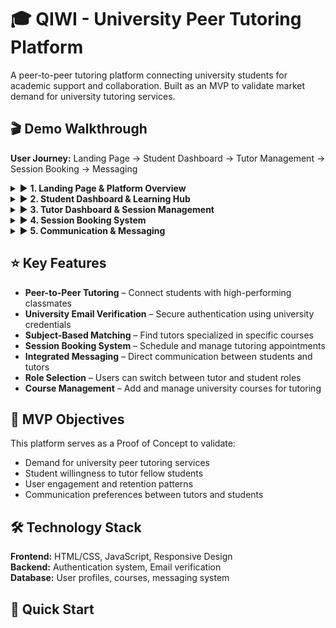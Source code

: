 # 🎓 QIWI - University Peer Tutoring Platform
A peer-to-peer tutoring platform connecting university students for academic support and collaboration. Built as an MVP to validate market demand for university tutoring services.

## 🎬 Demo Walkthrough
**User Journey:** Landing Page → Student Dashboard → Tutor Management → Session Booking → Messaging

<details>
<summary>▶️ <b>1. Landing Page & Platform Overview</b></summary>
Welcome interface showcasing the platform's core value proposition for university students.

![a](https://github.com/user-attachments/assets/f9b83d78-d393-4e51-bc38-bc8231df4ed1)
</details>

<details>
<summary>▶️ <b>2. Student Dashboard & Learning Hub</b></summary>
Main student interface featuring session management, tutor discovery, and academic progress tracking.
  
![x](https://github.com/user-attachments/assets/e1d1114f-99a5-4998-b63c-44306ce0a119)
</details>

<details>
<summary>▶️ <b>3. Tutor Dashboard & Session Management</b></summary>
Tutor interface for managing availability, student requests, and tutoring sessions.
  
![c](https://github.com/user-attachments/assets/1c339897-86f8-4ac2-b1ff-ae38024c45b8)
</details>

<details>
<summary>▶️ <b>4. Session Booking System</b></summary>
Interactive booking interface for scheduling tutoring sessions and managing appointments.

![d](https://github.com/user-attachments/assets/25eb14f2-aef7-4b5f-a872-93743e390889)
</details>

<details>
<summary>▶️ <b>5. Communication & Messaging</b></summary>
Integrated messaging system for seamless communication between students and tutors.

![e](https://github.com/user-attachments/assets/68cd1209-8052-458b-ac20-745c16de45cd)
</details>

## ⭐ Key Features
- **Peer-to-Peer Tutoring** – Connect students with high-performing classmates  
- **University Email Verification** – Secure authentication using university credentials  
- **Subject-Based Matching** – Find tutors specialized in specific courses  
- **Session Booking System** – Schedule and manage tutoring appointments  
- **Integrated Messaging** – Direct communication between students and tutors  
- **Role Selection** – Users can switch between tutor and student roles  
- **Course Management** – Add and manage university courses for tutoring

## 🎯 MVP Objectives
This platform serves as a Proof of Concept to validate:
- Demand for university peer tutoring services
- Student willingness to tutor fellow students
- User engagement and retention patterns
- Communication preferences between tutors and students

## 🛠️ Technology Stack
**Frontend:** HTML/CSS, JavaScript, Responsive Design  
**Backend:** Authentication system, Email verification  
**Database:** User profiles, courses, messaging system

## 🚀 Quick Start
```bash

